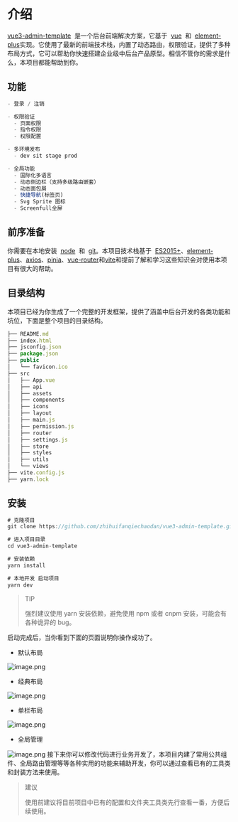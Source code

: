 # 介绍

[vue3-admin-template](https://github.com/zhihuifanqiechaodan/vue3-admin-template.git)  是一个后台前端解决方案，它基于  [vue](https://github.com/vuejs/vue)  和  [element-plus](https://github.com/element-plus/element-plus.git)实现。它使用了最新的前端技术栈，内置了动态路由，权限验证，提供了多种布局方式，它可以帮助你快速搭建企业级中后台产品原型。相信不管你的需求是什么，本项目都能帮助到你。

## 功能

```js
- 登录 / 注销

- 权限验证
  - 页面权限
  - 指令权限
  - 权限配置

- 多环境发布
  - dev sit stage prod

- 全局功能
  - 国际化多语言
  - 动态侧边栏（支持多级路由嵌套）
  - 动态面包屑
  - 快捷导航(标签页)
  - Svg Sprite 图标
  - Screenfull全屏
```

## 前序准备

你需要在本地安装  [node](http://nodejs.org/)  和  [git](https://git-scm.com/)。本项目技术栈基于  [ES2015+](http://es6.ruanyifeng.com/)、[element-plus](https://github.com/element-plus/element-plus.git)、[axios](https://github.com/axios/axios.git[)、[pinia](https://github.com/vuejs/pinia.git)、[vue-router](https://github.com/vuejs/vue-router.git)和[vite](https://github.com/vitejs/vite.git)和提前了解和学习这些知识会对使用本项目有很大的帮助。

## 目录结构

本项目已经为你生成了一个完整的开发框架，提供了涵盖中后台开发的各类功能和坑位，下面是整个项目的目录结构。

```js
├── README.md
├── index.html
├── jsconfig.json
├── package.json
├── public
│   └── favicon.ico
├── src
│   ├── App.vue
│   ├── api
│   ├── assets
│   ├── components
│   ├── icons
│   ├── layout
│   ├── main.js
│   ├── permission.js
│   ├── router
│   ├── settings.js
│   ├── store
│   ├── styles
│   ├── utils
│   └── views
├── vite.config.js
├── yarn.lock
```

## 安装

```js
# 克隆项目
git clone https://github.com/zhihuifanqiechaodan/vue3-admin-template.git

# 进入项目目录
cd vue3-admin-template

# 安装依赖
yarn install

# 本地开发 启动项目
yarn dev
```

> TIP
>
> 强烈建议使用 yarn 安装依赖，避免使用 npm 或者 cnpm 安装，可能会有各种诡异的 bug。

启动完成后，当你看到下面的页面说明你操作成功了。

- 默认布局

![image.png](https://p3-juejin.byteimg.com/tos-cn-i-k3u1fbpfcp/c76aaa53677e4eedb902d4d8eff26f2c~tplv-k3u1fbpfcp-watermark.image?)

- 经典布局

![image.png](https://p3-juejin.byteimg.com/tos-cn-i-k3u1fbpfcp/756b3304cbe44070be9d00d2cd1ff977~tplv-k3u1fbpfcp-watermark.image?)

- 单栏布局

![image.png](https://p6-juejin.byteimg.com/tos-cn-i-k3u1fbpfcp/f7b33442d9ac408283f2d38d0300b234~tplv-k3u1fbpfcp-watermark.image?)

- 全局管理

![image.png](https://p9-juejin.byteimg.com/tos-cn-i-k3u1fbpfcp/8342beb159a644b398df17778719ac90~tplv-k3u1fbpfcp-watermark.image?)
接下来你可以修改代码进行业务开发了，本项目内建了常用公共组件、全局路由管理等等各种实用的功能来辅助开发，你可以通过查看已有的工具类和封装方法来使用。

> 建议
>
> 使用前建议将目前项目中已有的配置和文件夹工具类先行查看一番，方便后续使用。
